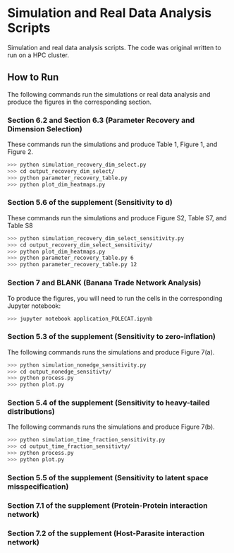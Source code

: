# Simulation and Real Data Analysis Scripts

Simulation and real data analysis scripts. The code was original written to run on a HPC cluster. 

## How to Run

The following commands run the simulations or real data analysis and produce the figures in the corresponding section.

### Section 6.2 and Section 6.3 (Parameter Recovery and Dimension Selection)

These commands run the simulations and produce Table 1, Figure 1, and Figure 2.

```bash
>>> python simulation_recovery_dim_select.py
>>> cd output_recovery_dim_select/
>>> python parameter_recovery_table.py   
>>> python plot_dim_heatmaps.py        
```

### Section 5.6 of the supplement (Sensitivity to d)

These commands run the simulations and produce Figure S2, Table S7, and Table S8

```bash
>>> python simulation_recovery_dim_select_sensitivity.py
>>> cd output_recovery_dim_select_sensitivity/
>>> python plot_dim_heatmaps.py
>>> python parameter_recovery_table.py 6
>>> python parameter_recovery_table.py 12
```

### Section 7 and BLANK (Banana Trade Network Analysis)

To produce the figures, you will need to run the cells in the corresponding Jupyter notebook:

```bash
>>> jupyter notebook application_POLECAT.ipynb
```

### Section 5.3 of the supplement (Sensitivity to zero-inflation)

The following commands runs the simulations and produce Figure 7(a).

```bash
>>> python simulation_nonedge_sensitivity.py
>>> cd output_nonedge_sensitivty/
>>> python process.py
>>> python plot.py
```

### Section 5.4 of the supplement (Sensitivity to heavy-tailed distributions)

The following commands runs the simulations and produce Figure 7(b).

```bash
>>> python simulation_time_fraction_sensitivity.py
>>> cd output_time_fraction_sensitivty/
>>> python process.py
>>> python plot.py
```


### Section 5.5 of the supplement (Sensitivity to latent space misspecification)


### Section 7.1 of the supplement (Protein-Protein interaction network)


### Section 7.2 of the supplement (Host-Parasite interaction network)
